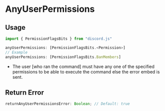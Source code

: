 # AnyUserPermissions

## Usage

```js
import { PermissionFlagsBits } from "discord.js"

anyUserPermissions: [PermissionFlagsBits.<Permission>]
// Example
anyUserPermissions: [PermissionFlagsBits.BanMembers]
```

- The user [who ran the command] must have any one of the specified permissions to be able to execute the command else the error embed is sent.

## Return Error

```js
returnAnyUserPermissionsError: Boolean; // Default: true
```
